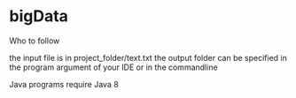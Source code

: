 # bigData

Who to follow

the input file is in project_folder/text.txt
the output folder can be specified in the program argument of your IDE or in the commandline


Java programs require Java 8
